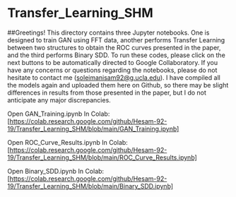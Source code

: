 # Transfer_Learning_SHM


##Greetings! This directory contains three Jupyter notebooks. One is designed to train GAN using FFT data, another performs Transfer Learning between two structures to obtain the ROC curves presented in the paper, and the third performs Binary SDD. To run these codes, please click on the next buttons to be automatically directed to Google Collaboratory. If you have any concerns or questions regarding the notebooks, please do not hesitate to contact me (soleimanisam92@g.ucla.edu). I have compiled all the models again and uploaded them here on Github, so there may be slight differences in results from those presented in the paper, but I do not anticipate any major discrepancies.

Open GAN_Training.ipynb In Colab:[https://colab.research.google.com/github/Hesam-92-19/Transfer_Learning_SHM/blob/main/GAN_Training.ipynb]

Open ROC_Curve_Results.ipynb In Colab:[https://colab.research.google.com/github/Hesam-92-19/Transfer_Learning_SHM/blob/main/ROC_Curve_Results.ipynb]

Open Binary_SDD.ipynb In Colab:[https://colab.research.google.com/github/Hesam-92-19/Transfer_Learning_SHM/blob/main/Binary_SDD.ipynb]
